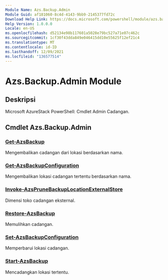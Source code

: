 ```yaml
---
Module Name: Azs.Backup.Admin
Module Guid: af181060-8c4d-4143-9bb9-2145377fd72c
Download Help Link: https://docs.microsoft.com/powershell/module/azs.backup.admin
Help Version: 1.0.0.0
Locale: en-US
ms.openlocfilehash: d52134e98b117601a5028e79bc527a71e07c462c
ms.sourcegitcommit: 1cf30f43dda849e046415dd10e55625f12ef21c4
ms.translationtype: MT
ms.contentlocale: id-ID
ms.lasthandoff: 12/09/2021
ms.locfileid: "136577514"
---
```

# Azs.Backup.Admin Module
## Deskripsi
Microsoft AzureStack PowerShell: Cmdlet Admin Cadangan.

## Cmdlet Azs.Backup.Admin
### [Get-AzsBackup](Get-AzsBackup.md)
Mengembalikan cadangan dari lokasi berdasarkan nama.

### [Get-AzsBackupConfiguration](Get-AzsBackupConfiguration.md)
Mengembalikan lokasi cadangan tertentu berdasarkan nama.

### [Invoke-AzsPruneBackupLocationExternalStore](Invoke-AzsPruneBackupLocationExternalStore.md)
Dimensi toko cadangan eksternal.

### [Restore-AzsBackup](Restore-AzsBackup.md)
Memulihkan cadangan.

### [Set-AzsBackupConfiguration](Set-AzsBackupConfiguration.md)
Memperbarui lokasi cadangan.

### [Start-AzsBackup](Start-AzsBackup.md)
Mencadangkan lokasi tertentu.

